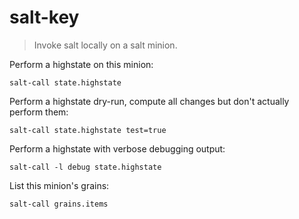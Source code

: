 salt-key
========

> Invoke salt locally on a salt minion.

Perform a highstate on this minion:

    salt-call state.highstate

Perform a highstate dry-run, compute all changes but don't actually perform them:

    salt-call state.highstate test=true

Perform a highstate with verbose debugging output:

    salt-call -l debug state.highstate

List this minion's grains:

    salt-call grains.items
